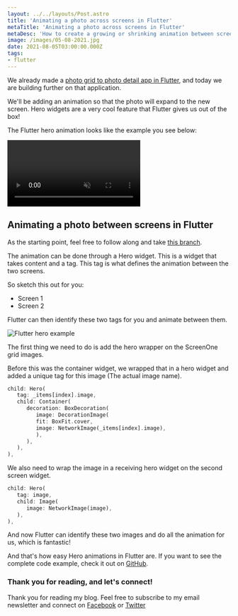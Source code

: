 ```yaml
---
layout: ../../layouts/Post.astro
title: 'Animating a photo across screens in Flutter'
metaTitle: 'Animating a photo across screens in Flutter'
metaDesc: 'How to create a growing or shrinking animation between screens in Flutter'
image: /images/05-08-2021.jpg
date: 2021-08-05T03:00:00.000Z
tags:
- flutter
---
```


We already made a [photo grid to photo detail app in Flutter](https://daily-dev-tips.com/posts/building-a-photo-grid-view-in-flutter/), and today we are building further on that application.

We'll be adding an animation so that the photo will expand to the new screen. Hero widgets are a very cool feature that Flutter gives us out of the box!

The Flutter hero animation looks like the example you see below:

<video autoplay loop muted playsinline>
  <source src="https://res.cloudinary.com/daily-dev-tips/video/upload/q_auto/hero_roswwg.webm" type="video/webm" />
  <source src="https://res.cloudinary.com/daily-dev-tips/video/upload/q_auto/hero_sykigt.mp4" type="video/mp4" />
</video>

## Animating a photo between screens in Flutter

As the starting point, feel free to follow along and take [this branch](https://github.com/rebelchris/flutter/tree/grid-view).

The animation can be done through a Hero widget. This is a widget that takes content and a tag. This tag is what defines the animation between the two screens.

So sketch this out for you:

- Screen 1 <Hero tag="image_1" />
- Screen 2 <Hero tag="image_1" />

Flutter can then identify these two tags for you and animate between them.

![Flutter hero example](https://cdn.hashnode.com/res/hashnode/image/upload/v1627626971395/3HCo2NDbf.png)

The first thing we need to do is add the hero wrapper on the ScreenOne grid images.

Before this was the container widget, we wrapped that in a hero widget and added a unique tag for this image (The actual image name).

```dart
child: Hero(
   tag: _items[index].image,
   child: Container(
      decoration: BoxDecoration(
         image: DecorationImage(
         fit: BoxFit.cover,
         image: NetworkImage(_items[index].image),
         ),
      ),
   ),
),
```

We also need to wrap the image in a receiving hero widget on the second screen widget.

```dart
child: Hero(
   tag: image,
   child: Image(
      image: NetworkImage(image),
   ),
),
```

And now Flutter can identify these two images and do all the animation for us, which is fantastic!

And that's how easy Hero animations in Flutter are.
If you want to see the complete code example, check it out on [GitHub](https://github.com/rebelchris/flutter/tree/hero-animation).

### Thank you for reading, and let's connect!

Thank you for reading my blog. Feel free to subscribe to my email newsletter and connect on [Facebook](https://www.facebook.com/DailyDevTipsBlog) or [Twitter](https://twitter.com/DailyDevTips1)
